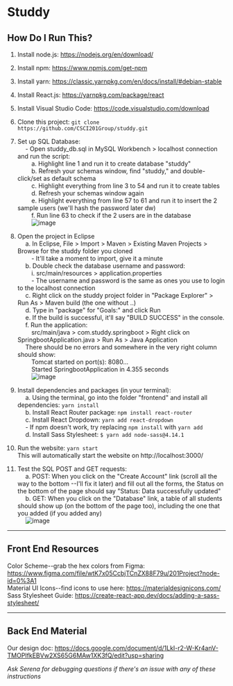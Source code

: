 # Studdy

## How Do I Run This?
1. Install node.js: https://nodejs.org/en/download/ <br>
2. Install npm: https://www.npmjs.com/get-npm <br>
3. Install yarn: https://classic.yarnpkg.com/en/docs/install/#debian-stable <br>
4. Install React.js: https://yarnpkg.com/package/react <br>
5. Install Visual Studio Code: https://code.visualstudio.com/download <br>
6. Clone this project: `git clone https://github.com/CSCI201Group/studdy.git` <br>
7. Set up SQL Database: <br>
&emsp; - Open studdy_db.sql in MySQL Workbench > localhost connection and run the script: <br>
&emsp;&emsp; a. Highlight line 1 and run it to create database "studdy" <br>
&emsp;&emsp; b. Refresh your schemas window, find "studdy," and double-click/set as default schema <br>
&emsp;&emsp; c. Highlight everything from line 3 to 54 and run it to create tables <br>
&emsp;&emsp; d. Refresh your schemas window again <br>
&emsp;&emsp; e. Highlight everything from line 57 to 61 and run it to insert the 2 sample users (we'll hash the password later dw) <br>
&emsp;&emsp; f. Run line 63 to check if the 2 users are in the database <br>
&emsp;&emsp; ![image](https://user-images.githubusercontent.com/65131556/142823164-deb55f96-dbbf-4b54-84cd-071374d8b79a.png) <br>

8. Open the project in Eclipse <br>
&emsp; a. In Eclipse, File > Import > Maven > Existing Maven Projects > Browse for the studdy folder you cloned <br>
&emsp;&emsp; - It'll take a moment to import, give it a minute <br>
&emsp; b. Double check the database username and password: <br>
&emsp;&emsp; i. src/main/resources > application.properties <br>
&emsp;&emsp; - The username and password is the same as ones you use to login to the localhost connection <br>
&emsp; c. Right click on the studdy project folder in "Package Explorer" > Run As > Maven build (the one without ..) <br>
&emsp; d. Type in "package" for "Goals:" and click Run <br>
&emsp; e. If the build is successful, it'll say "BUILD SUCCESS" in the console. <br>
&emsp; f. Run the application: <br>
&emsp;&emsp; src/main/java > com.studdy.springboot > Right click on SpringbootApplication.java > Run As > Java Application <br>
&emsp; There should be no errors and somewhere in the very right column should show: <br>
&emsp;&emsp; Tomcat started on port(s): 8080... <br>
&emsp;&emsp; Started SpringbootApplication in 4.355 seconds <br>
&emsp;&emsp; ![image](https://user-images.githubusercontent.com/65131556/142823047-126b1b55-c8fe-409e-ab38-7acf15eecbd2.png) <br>

9. Install dependencies and packages (in your terminal): <br>
&emsp; a. Using the terminal, go into the folder "frontend" and install all dependencies: `yarn install` <br>
&emsp; b. Install React Router package: `npm install react-router`<br>
&emsp; c. Install React Dropdown: `yarn add react-dropdown` <br>
&emsp; - If npm doesn't work, try replacing `npm install` with `yarn add` <br>
&emsp; d. Install Sass Stylesheet: `$ yarn add node-sass@4.14.1`
10. Run the website: `yarn start` <br>
This will automatically start the website on http://localhost:3000/ <br>
11. Test the SQL POST and GET requests: <br>
&emsp; a. POST: When you click on the "Create Account" link (scroll all the way to the bottom --I'll fix it later) and fill out all the forms, the Status on the bottom of the page should say "Status: Data successfully updated" <br>
&emsp; b. GET: When you click on the "Database" link, a table of all students should show up (on the bottom of the page too), including the one that you added (if you added any) <br>
&emsp; ![image](https://user-images.githubusercontent.com/65131556/142823496-3c27302e-fb88-40bd-8eee-549b09a63d5a.png) <br>

-----
## Front End Resources
Color Scheme--grab the hex colors from Figma: https://www.figma.com/file/wtK7x05CcbjTCnZX88F79u/201Project?node-id=0%3A1 <br>
Material UI Icons--find icons to use here: https://materialdesignicons.com/ <br>
Sass Stylesheet Guide: https://create-react-app.dev/docs/adding-a-sass-stylesheet/ <br>

-----
## Back End Material
Our design doc: https://docs.google.com/document/d/1LkI-r2-W-Kr4anV-TMOPIfkEBVw2XS65G6MAw1XK3fQ/edit?usp=sharing <br>


*Ask Serena for debugging questions if there's an issue with any of these instructions*
